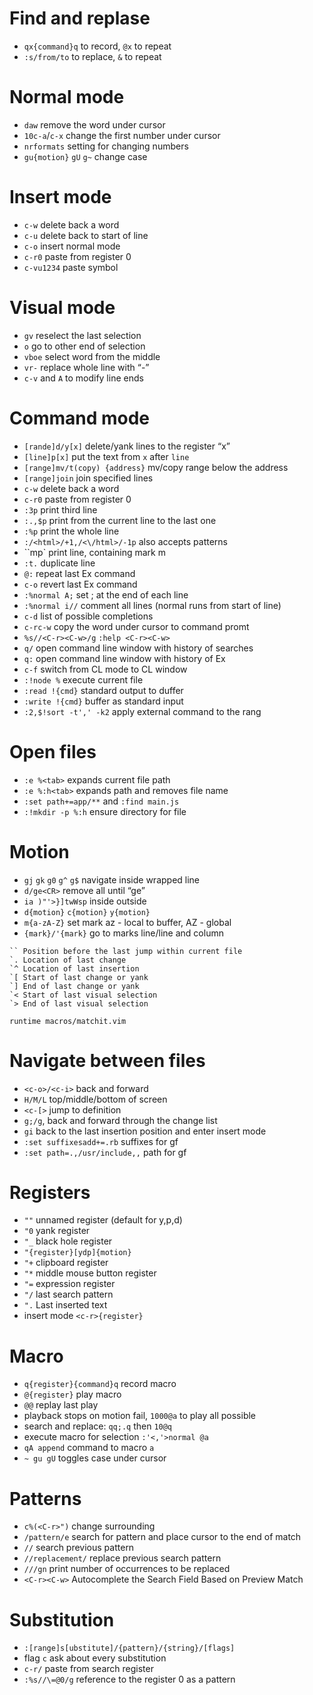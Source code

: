 # Find and replase
- `qx{command}q` to record, `@x` to repeat
- `:s/from/to` to replace, `&` to repeat

# Normal mode
- `daw` remove the word under cursor
- `10c-a`/`c-x` change the first number under cursor
- `nrformats` setting for changing numbers
- `gu{motion}` `gU` `g~` change case

# Insert mode
- `c-w` delete back a word
- `c-u` delete back to start of line
- `c-o` insert normal mode
- `c-r0` paste from register 0
- `c-vu1234` paste symbol

# Visual mode
- `gv` reselect the last selection
- `o` go to other end of selection
- `vboe` select word from the middle
- `vr-` replace whole line with “-”
- `c-v` and `A` to modify line ends

# Command mode
- `[rande]d/y[x]` delete/yank lines to the register “x”
- `[line]p[x]` put the text from `x` after `line`
- `[range]mv/t(copy) {address}` mv/copy range below the address
- `[range]join` join specified lines
- `c-w` delete back a word
- `c-r0` paste from register 0
- `:3p` print third line
- `:.,$p` print from the current line to the last one
- `:%p` print the whole line
- `:/<html>/+1,/<\/html>/-1p` also accepts patterns
- ``mp` print line, containing mark m
- `:t.` duplicate line
- `@:` repeat last Ex command
- `c-o` revert last Ex command
- `:%normal A;` set ; at the end of each line
- `:%normal i//` comment all lines (normal runs from start of line)
- `c-d` list of possible completions
- `c-rc-w` copy the word under cursor to command promt
- `%s//<C-r><C-w>/g` `:help <C-r><C-w>`
- `q/` open command line window with history of searches
- `q:` open command line window with history of Ex
- `c-f` switch from CL mode to CL window
- `:!node %` execute current file
- `:read !{cmd}` standard output to duffer
- `:write !{cmd}` buffer as standard input
- `:2,$!sort -t',' -k2` apply external command to the rang

# Open files
- `:e %<tab>` expands current file path
- `:e %:h<tab>` expands path and removes file name
- `:set path+=app/**` and `:find main.js`
- `:!mkdir -p %:h` ensure directory for file

# Motion
- `gj` `gk` `g0` `g^` `g$` navigate inside wrapped line
- `d/ge<CR>` remove all until “ge”
- `ia )"'>}]twWsp` inside outside
- `d{motion}` `c{motion}` `y{motion}`
- `m{a-zA-Z}` set mark az - local to buffer, AZ - global
- `{mark}/'{mark}` go to marks line/line and column
```
`` Position before the last jump within current file 
`. Location of last change
`^ Location of last insertion
`[ Start of last change or yank
`] End of last change or yank 
`< Start of last visual selection 
`> End of last visual selection
```
`runtime macros/matchit.vim`

# Navigate between files
- `<c-o>/<c-i>` back and forward
- `H/M/L` top/middle/bottom of screen
- `<c-[>` jump to definition
- `g;/g`, back and forward through the change list
- `gi` back to the last insertion position and enter insert mode
- `:set suffixesadd+=.rb` suffixes for gf
- `:set path=.,/usr/include,,` path for gf

# Registers
- `""` unnamed register (default for y,p,d)
- `"0` yank register
- `"_` black hole register
- `"{register}[ydp]{motion}`
- `"+` clipboard register
- `"*` middle mouse button register
- `"=` expression register
- `"/` last search pattern
- `".` Last inserted text
- insert mode `<c-r>{register}`

# Macro
- `q{register}{command}q` record macro
- `@{register}` play macro
- `@@` replay last play
- playback stops on motion fail, `1000@a` to play all possible 
- search and replace: `qq;.q` then `10@q`
- execute macro for selection `:'<,'>normal @a`
- `qA append` command to macro `a`
- `~ gu gU` toggles case under cursor

# Patterns
- `c%(<C-r>")` change surrounding
- `/pattern/e` search for pattern and place cursor to the end of match
- `//` search previous pattern
- `//replacement/` replace previous search pattern
- `///gn` print number of occurrences to be replaced
- `<C-r><C-w>` Autocomplete the Search Field Based on Preview Match

# Substitution
- `:[range]s[ubstitute]/{pattern}/{string}/[flags]`
- flag `c` ask about every substitution
- `c-r/` paste from search register
- `:%s//\=@0/g` reference to the register 0 as a pattern
